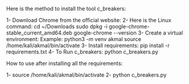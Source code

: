 Here is the method to install the tool c_breakers:

1- Download Chrome from the official website:
2- Here is the Linux command:
   cd ~/Downloads
   sudo dpkg -i google-chrome-stable_current_amd64.deb
   google-chrome --version
3- Create a virtual environment:
   Example:
   python3 -m venv akmal
   source /home/kali/akmal/bin/activate
3- Install requirements:
   pip install -r requirements.txt
4- To Run c_breakers:
   python c_breakers.py

How to use after installing all the requirements:

1- source /home/kali/akmal/bin/activate
2- python c_breakers.py
